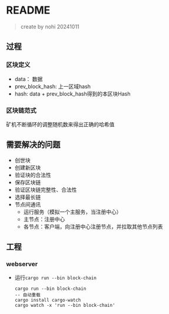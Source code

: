 # README

> create by nohi 20241011

## 过程

### 区块定义

* data： 数据
* prev_block_hash: 上一区域hash
* hash: data + prev_block_hash得到的本区块Hash

### 区块链范式

矿机不断循环的调整随机数来得出正确的哈希值

## 需要解决的问题

* 创世块
* 创建新区块
* 验证块的合法性
* 保存区块链
* 验证区块链完整性、合法性
* 选择最长链
* 节点间通讯
    * 运行服务（模拟一个主服务，当注册中心）
    * 主节点：注册中心
    * 各节点：客户端，向注册中心注册节点，并拉取其他节点列表

## 工程

### webserver

* 运行`cargo run --bin block-chain`
  ```shell
  cargo run --bin block-chain
  -- 自动重载
  cargo install cargo-watch
  cargo watch -x 'run --bin block-chain'
  ```
